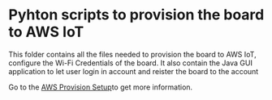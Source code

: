 # Pyhton scripts to provision the board to AWS IoT

This folder contains all the files needed to provision the board to AWS IoT, configure the Wi-Fi Credentials of the board. It also contain the Java GUI application to let user login in account and reister the board to the account

Go to the [AWS Provision Setup](https://github.com/MicrochipTech/aws-iot-winc1500-secure-wifi-board/wiki/AWS-Provision-Setup)to get more information.

